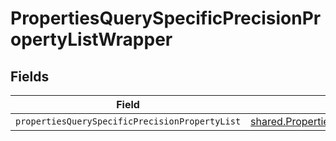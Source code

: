 # PropertiesQuerySpecificPrecisionPropertyListWrapper


## Fields

| Field                                                                                                                      | Type                                                                                                                       | Required                                                                                                                   | Description                                                                                                                |
| -------------------------------------------------------------------------------------------------------------------------- | -------------------------------------------------------------------------------------------------------------------------- | -------------------------------------------------------------------------------------------------------------------------- | -------------------------------------------------------------------------------------------------------------------------- |
| `propertiesQuerySpecificPrecisionPropertyList`                                                                             | [shared.PropertiesQuerySpecificPrecisionPropertyList](../../models/shared/propertiesqueryspecificprecisionpropertylist.md) | :heavy_minus_sign:                                                                                                         | N/A                                                                                                                        |